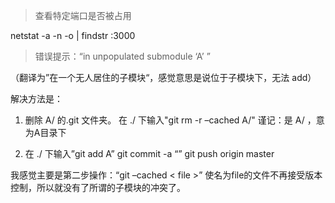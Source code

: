
>查看特定端口是否被占用

netstat -a -n -o | findstr :3000

>错误提示：“in unpopulated submodule ‘A’ ”

（翻译为”在一个无人居住的子模块“，感觉意思是说位于子模块下，无法 add） 

解决方法是：

1. 删除 A/ 的.git 文件夹。
在 ./ 下输入"git rm -r –cached A/"
谨记：是  A/  ，意为A目录下

2. 在 ./ 下输入”git add A” 
git commit -a “”
git push origin master

我感觉主要是第二步操作：“git –cached < file >”  使名为file的文件不再接受版本控制，所以就没有了所谓的子模块的冲突了。
